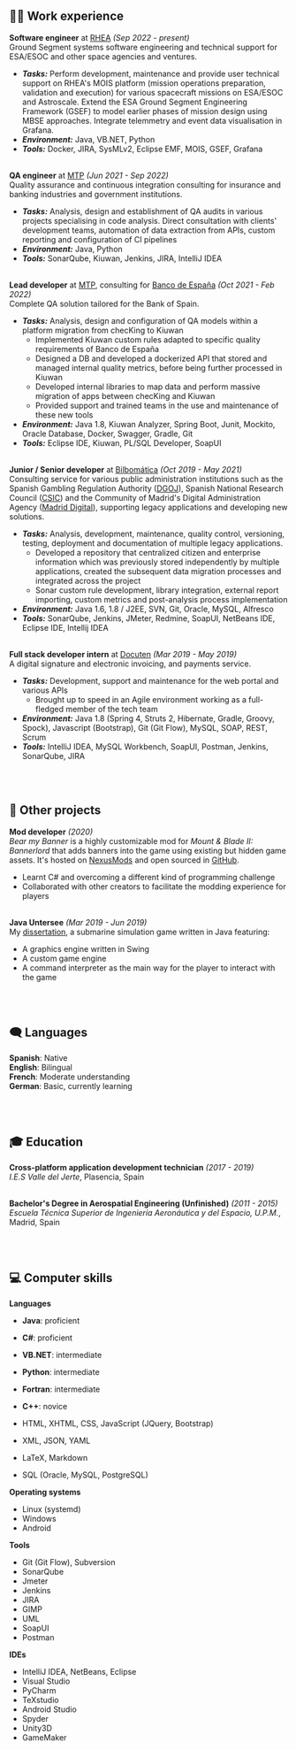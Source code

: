 ## 👨‍💼 Work experience

**Software engineer** at [RHEA](https://www.rheagroup.com/) <span class="daterange">_(Sep 2022 - present)_</span> <br>
Ground Segment systems software engineering and technical support for ESA/ESOC and other space agencies and ventures.
  - **_Tasks:_** Perform development, maintenance and provide user technical support on RHEA's MOIS platform (mission operations preparation, validation and execution) for various spacecraft missions on ESA/ESOC and Astroscale. Extend the ESA Ground Segment Engineering Framework (GSEF) to model earlier phases of mission design using MBSE approaches. Integrate telemmetry and event data visualisation in Grafana.
  - **_Environment:_** Java, VB.NET, Python
  - **_Tools:_** Docker, JIRA, SysMLv2, Eclipse EMF, MOIS, GSEF, Grafana
<br><br> 

**QA engineer** at [MTP](https://www.mtp.es/) <span class="daterange">_(Jun 2021 - Sep 2022)_</span> <br>
Quality assurance and continuous integration consulting for insurance and banking industries and government institutions.
  - **_Tasks:_** Analysis, design and establishment of QA audits in various projects specialising in code analysis. Direct consultation with clients' development teams, automation of data extraction from APIs, custom reporting and configuration of CI pipelines
  - **_Environment:_** Java, Python
  - **_Tools:_** SonarQube, Kiuwan, Jenkins, JIRA, IntelliJ IDEA
<br><br> 

**Lead developer** at [MTP](https://www.mtp.es/), consulting for [Banco de España](https://www.bde.es/bde/es/) <span class="daterange">_(Oct 2021 - Feb 2022)_</span> <br>
Complete QA solution tailored for the Bank of Spain.
  - **_Tasks:_** Analysis, design and configuration of QA models within a platform migration from checKing to Kiuwan
    - Implemented Kiuwan custom rules adapted to specific quality requirements of Banco de España
    - Designed a DB and developed a dockerized API that stored and managed internal quality metrics, before being further processed in Kiuwan
    - Developed internal libraries to map data and perform massive migration of apps between checKing and Kiuwan
    - Provided support and trained teams in the use and maintenance of these new tools
  - **_Environment:_** Java 1.8, Kiuwan Analyzer, Spring Boot, Junit, Mockito, Oracle Database, Docker, Swagger, Gradle, Git
  - **_Tools:_** Eclipse IDE, Kiuwan, PL/SQL Developer, SoapUI
<br><br> 

**Junior / Senior developer** at [Bilbomática](https://www.bilbomatica.es/) <span class="daterange">_(Oct 2019 - May 2021)_</span> <br>
Consulting service for various public administration institutions such as the Spanish Gambling Regulation Authority ([DGOJ](https://www.ordenacionjuego.es/)), Spanish National Research Council ([CSIC](https://www.csic.es/)) and the Community of Madrid's Digital Administration Agency ([Madrid Digital](https://www.comunidad.madrid/servicios/sede-electronica/madrid-digital)), supporting legacy applications and developing new solutions.
  - **_Tasks:_** Analysis, development, maintenance, quality control, versioning, testing, deployment and documentation of multiple legacy applications.
    - Developed a repository that centralized citizen and enterprise information which was previously stored independently by multiple applications, created the subsequent data migration processes and integrated across the project
    - Sonar custom rule development, library integration, external report importing, custom metrics and post-analysis process implementation
  - **_Environment:_** Java 1.6, 1.8 / J2EE, SVN, Git, Oracle, MySQL, Alfresco
  - **_Tools:_** SonarQube, Jenkins, JMeter, Redmine, SoapUI, NetBeans IDE, Eclipse IDE, Intellij IDEA
<br><br>    

**Full stack developer intern** at [Docuten](https://docuten.com) <span class="daterange">_(Mar 2019 - May 2019)_</span> <br>
A digital signature and electronic invoicing, and payments service.
  - **_Tasks:_** Development, support and maintenance for the web portal and various APIs
    - Brought up to speed in an Agile environment working as a full-fledged member of the tech team
  - **_Environment:_** Java 1.8 (Spring 4, Struts 2, Hibernate, Gradle, Groovy, Spock), Javascript (Bootstrap), Git (Git Flow), MySQL, SOAP, REST, Scrum
  - **_Tools:_** IntelliJ IDEA, MySQL Workbench, SoapUI, Postman, Jenkins, SonarQube, JIRA

<br><br>

## 🔧 Other projects

**Mod developer** <span class="daterange">_(2020)_</span> <br>
_Bear my Banner_ is a highly customizable mod for _Mount & Blade II: Bannerlord_ that adds banners into the game using existing but hidden game assets. It's hosted on [NexusMods](https://github.com/sebaslavigne/BearMyBanner) and open sourced in [GitHub](https://www.nexusmods.com/mountandblade2bannerlord/mods/432?tab=description).
  - Learnt C# and overcoming a different kind of programming challenge
  - Collaborated with other creators to facilitate the modding experience for players
<br><br>

**Java Untersee** <span class="daterange">_(Mar 2019 - Jun 2019)_</span> <br>
My [dissertation](https://github.com/sebaslavigne/java-untersee), a submarine simulation game written in Java featuring:
  - A graphics engine written in Swing
  - A custom game engine
  - A command interpreter as the main way for the player to interact with the game

<br><br>

## 🗨️ Languages

**Spanish**: Native<br>
**English**: Bilingual <br>
**French**: Moderate understanding <br>
**German**: Basic, currently learning

<br><br>

## 🎓 Education

**Cross-platform application development technician** <span class="daterange">_(2017 - 2019)_</span> <br>
*I.E.S Valle del Jerte*, Plasencia, Spain
<br><br>
  
**Bachelor's Degree in Aerospatial Engineering (Unfinished)** <span class="daterange">_(2011 - 2015)_</span> <br>
*Escuela Técnica Superior de Ingeniería Aeronáutica y del Espacio, U.P.M.*, Madrid, Spain

<br><br>

## 💻 Computer skills

**Languages**
* **Java**: proficient
* **C#**: proficient
* **VB.NET**: intermediate
* **Python**: intermediate
* **Fortran**: intermediate
* **C++**: novice

* HTML, XHTML, CSS, JavaScript (JQuery, Bootstrap)
* XML, JSON, YAML
* LaTeX, Markdown
* SQL (Oracle, MySQL, PostgreSQL)

**Operating systems**
* Linux (systemd)
* Windows
* Android

**Tools**
* Git (Git Flow), Subversion
* SonarQube
* Jmeter
* Jenkins
* JIRA
* GIMP
* UML
* SoapUI
* Postman
 
**IDEs**
* IntelliJ IDEA, NetBeans, Eclipse
* Visual Studio
* PyCharm
* TeXstudio
* Android Studio
* Spyder
* Unity3D
* GameMaker
